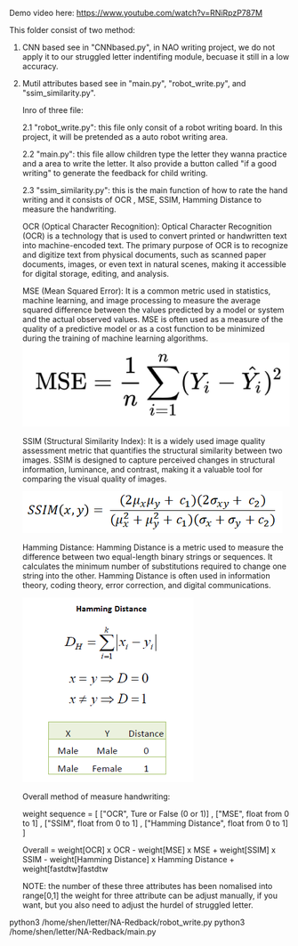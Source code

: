 Demo video here: https://www.youtube.com/watch?v=RNiRpzP787M

This folder consist of two method: 

1. CNN based see in "CNNbased.py", in NAO writing project, we do not apply it to our struggled letter indentifing module, becuase it still in a low accuracy.

2. Mutil attributes based see in "main.py", "robot_write.py", and "ssim_similarity.py". 

    Inro of three file:

    2.1  "robot_write.py": this file only consit of a robot writing board. In this project, it will be pretended as a auto robot writing area.

    2.2  "main.py": this file allow children type the letter they wanna practice and a area to write the letter. It also provide a button called "if a good writing" to generate the feedback for child writing.

    2.3  "ssim_similarity.py": this is the main function of how to rate the hand writing and it consists of OCR , MSE, SSIM, Hamming Distance to measure the handwriting. 

   OCR (Optical Character Recognition): 
Optical Character Recognition (OCR) is a technology that is used to convert printed or handwritten text into machine-encoded text. The primary purpose of OCR is to recognize and digitize text from physical documents, such as scanned paper documents, images, or even text in natural scenes, making it accessible for digital storage, editing, and analysis.

   MSE (Mean Squared Error):
It is a common metric used in statistics, machine learning, and image processing to measure the average squared difference between the values predicted by a model or system and the actual observed values. MSE is often used as a measure of the quality of a predictive model or as a cost function to be minimized during the training of machine learning algorithms.
   <img src="./1.png" />

   SSIM (Structural Similarity Index):
It is a widely used image quality assessment metric that quantifies the structural similarity between two images. SSIM is designed to capture perceived changes in structural information, luminance, and contrast, making it a valuable tool for comparing the visual quality of images.

   <img src="./3.jpeg" />

   Hamming Distance:
Hamming Distance is a metric used to measure the difference between two equal-length binary strings or sequences. It calculates the minimum number of substitutions required to change one string into the other. Hamming Distance is often used in information theory, coding theory, error correction, and digital communications.

   <img src="./2.jpeg" />

   Overall method of measure handwriting:
   
   weight sequence = [ ["OCR", Ture or False (0 or 1)] , ["MSE", float from 0 to 1] , ["SSIM", float from 0 to 1] , ["Hamming Distance", float from 0 to 1] ]
   
   Overall = weight[OCR] x OCR - weight[MSE] x MSE + weight[SSIM] x SSIM - weight[Hamming Distance] x Hamming Distance + weight[fastdtw]fastdtw

   NOTE: the number of these three attributes has been nomalised into range[0,1]
         the weight for three attribute can be adjust manually, if you want, but you also need to adjust the hurdel of struggled letter.
            

python3 /home/shen/letter/NA-Redback/robot_write.py
python3 /home/shen/letter/NA-Redback/main.py

